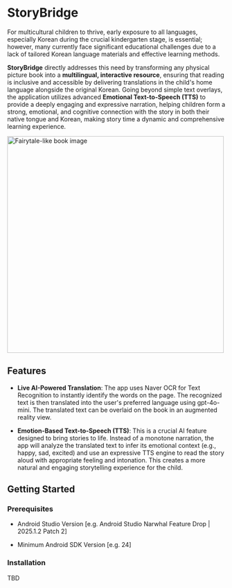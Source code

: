 # StoryBridge

For multicultural children to thrive, early exposure to all languages, especially Korean during the crucial kindergarten stage, is essential; however, many currently face significant educational challenges due to a lack of tailored Korean language materials and effective learning methods. 

**StoryBridge** directly addresses this need by transforming any physical picture book into a **multilingual, interactive resource**, ensuring that reading is inclusive and accessible by delivering translations in the child's home language alongside the original Korean. Going beyond simple text overlays, the application utilizes advanced **Emotional Text-to-Speech (TTS)** to provide a deeply engaging and expressive narration, helping children form a strong, emotional, and cognitive connection with the story in both their native tongue and Korean, making story time a dynamic and comprehensive learning experience.

<img src="https://images.unsplash.com/photo-1519791883288-dc8bd696e667?ixlib=rb-4.1.0&q=85&fm=jpg&crop=entropy&cs=srgb&w=4800" alt="Fairytale-like book image" width="500">

## Features

- **Live AI-Powered Translation**: The app uses Naver OCR for Text Recognition to instantly identify the words on the page. The recognized text is then translated into the user's preferred language using gpt-4o-mini. The translated text can be overlaid on the book in an augmented reality view.

- **Emotion-Based Text-to-Speech (TTS)**: This is a crucial AI feature designed to bring stories to life. Instead of a monotone narration, the app will analyze the translated text to infer its emotional context (e.g., happy, sad, excited) and use an expressive TTS engine to read the story aloud with appropriate feeling and intonation. This creates a more natural and engaging storytelling experience for the child.

## Getting Started

### Prerequisites

- Android Studio Version [e.g. Android Studio Narwhal Feature Drop | 2025.1.2 Patch 2]

- Minimum Android SDK Version [e.g. 24]

### Installation

TBD
